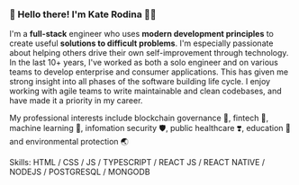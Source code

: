 ### 👋 Hello there! I'm Kate Rodina 💛💙

I'm a **full-stack** engineer who uses **modern development principles** to create useful **solutions to difficult problems**. I'm especially passionate about helping others drive their own self-improvement through technology. 
In the last 10+ years, I've worked as both a solo engineer and on various teams to develop enterprise and consumer applications. This has given me strong insight into all phases of the software building life cycle. I enjoy working with agile teams to write maintainable and clean codebases, and have made it a priority in my career.

My professional interests include blockchain governance 🔗, fintech 🔑, machine learning 🤖, infomation security 🛡, public healthcare ❣️, education 📖 and environmental protection 🌏

Skills:  HTML / CSS / JS / TYPESCRIPT / REACT JS / REACT NATIVE / NODEJS / POSTGRESQL / MONGODB 






